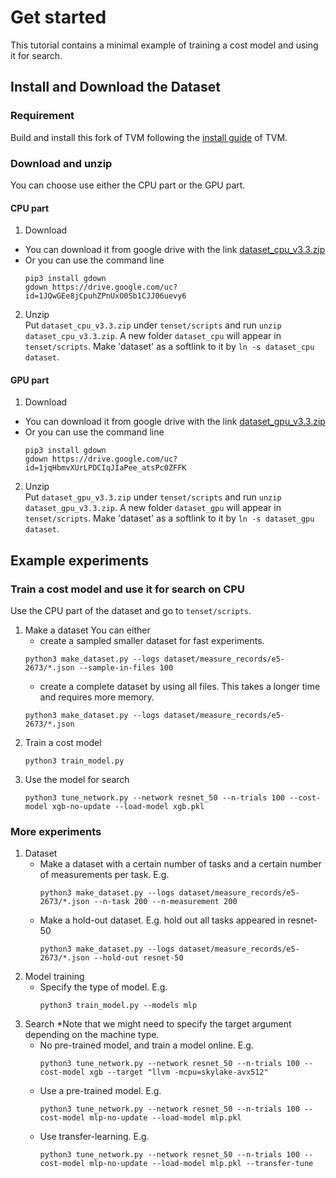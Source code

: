 # Get started 
This tutorial contains a minimal example of training a cost model and using it for search.

## Install and Download the Dataset
### Requirement
Build and install this fork of TVM following the [install guide](https://tvm.apache.org/docs/install/index.html) of TVM.

### Download and unzip
You can choose use either the CPU part or the GPU part.

#### CPU part
1. Download
  - You can download it from google drive with the link [dataset_cpu_v3.3.zip](https://drive.google.com/file/d/1JQwGEe8jCpuhZPnUxO0Sb1CJJ06uevy6/view?usp=sharing)
  - Or you can use the command line
    ```
    pip3 install gdown
    gdown https://drive.google.com/uc?id=1JQwGEe8jCpuhZPnUxO0Sb1CJJ06uevy6
    ```
2. Unzip  
  Put `dataset_cpu_v3.3.zip` under `tenset/scripts` and run `unzip dataset_cpu_v3.3.zip`.
  A new folder `dataset_cpu` will appear in `tenset/scripts`. Make 'dataset' as a softlink to it
  by `ln -s dataset_cpu dataset`.

#### GPU part
1. Download
  - You can download it from google drive with the link [dataset_gpu_v3.3.zip](https://drive.google.com/file/d/1jqHbmvXUrLPDCIqJIaPee_atsPc0ZFFK/view?usp=sharing)
  - Or you can use the command line
    ```
    pip3 install gdown
    gdown https://drive.google.com/uc?id=1jqHbmvXUrLPDCIqJIaPee_atsPc0ZFFK
    ```
2. Unzip  
  Put `dataset_gpu_v3.3.zip` under `tenset/scripts` and run `unzip dataset_gpu_v3.3.zip`.
  A new folder `dataset_gpu` will appear in `tenset/scripts`. Make 'dataset' as a softlink to it
  by `ln -s dataset_gpu dataset`.

## Example experiments

### Train a cost model and use it for search on CPU
Use the CPU part of the dataset and go to `tenset/scripts`.

1. Make a dataset
    You can either 
      - create a sampled smaller dataset for fast experiments.
      ```
      python3 make_dataset.py --logs dataset/measure_records/e5-2673/*.json --sample-in-files 100
      ```
    - create a complete dataset by using all files. This takes a longer time and requires more memory.
    ```
    python3 make_dataset.py --logs dataset/measure_records/e5-2673/*.json
    ```
2. Train a cost model
    ```
    python3 train_model.py
    ```
3. Use the model for search
    ```
    python3 tune_network.py --network resnet_50 --n-trials 100 --cost-model xgb-no-update --load-model xgb.pkl
    ```

### More experiments
1. Dataset
    - Make a dataset with a certain number of tasks and a certain number of measurements per task. E.g.
        ```
        python3 make_dataset.py --logs dataset/measure_records/e5-2673/*.json --n-task 200 --n-measurement 200
        ```
    - Make a hold-out dataset. E.g. hold out all tasks appeared in resnet-50
        ```
        python3 make_dataset.py --logs dataset/measure_records/e5-2673/*.json --hold-out resnet-50
        ```
2. Model training
    - Specify the type of model. E.g.
      ```
      python3 train_model.py --models mlp
      ```
3. Search
    *Note that we might need to specify the target argument depending on the machine type.
    - No pre-trained model, and train a model online. E.g.
      ```
      python3 tune_network.py --network resnet_50 --n-trials 100 --cost-model xgb --target "llvm -mcpu=skylake-avx512"
      ```
    - Use a pre-trained model. E.g.
      ```
      python3 tune_network.py --network resnet_50 --n-trials 100 --cost-model mlp-no-update --load-model mlp.pkl
      ```
    - Use transfer-learning. E.g.
      ```
      python3 tune_network.py --network resnet_50 --n-trials 100 --cost-model mlp-no-update --load-model mlp.pkl --transfer-tune
      ```  
    


